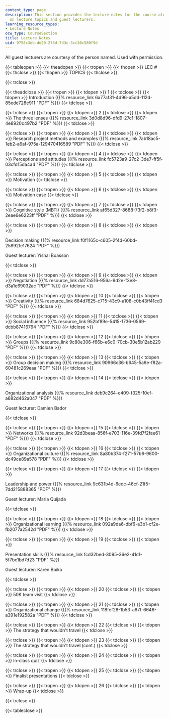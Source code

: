 ```yaml
---
content_type: page
description: This section provides the lecture notes for the course along with information
  on lecture topics and guest lecturers.
learning_resource_types:
- Lecture Notes
ocw_type: CourseSection
title: Lecture Notes
uid: 9758c3eb-de20-276d-7d3c-5cc30c580f9d
---
```


All guest lecturers are courtesy of the person named. Used with permission.

{{< tableopen >}}
{{< theadopen >}}
{{< tropen >}}
{{< thopen >}}
LEC #
{{< thclose >}}
{{< thopen >}}
TOPICS
{{< thclose >}}

{{< trclose >}}

{{< theadclose >}}
{{< tropen >}}
{{< tdopen >}}
1
{{< tdclose >}}
{{< tdopen >}}
Introduction ({{% resource_link 6a77af31-4d96-a5dd-112d-85ede728e911 "PDF" %}})
{{< tdclose >}}

{{< trclose >}}
{{< tropen >}}
{{< tdopen >}}
2
{{< tdclose >}}
{{< tdopen >}}
The three lenses ({{% resource_link 3d0d8d96-dfd9-27c1-1807-4e8920c497b2 "PDF" %}})
{{< tdclose >}}

{{< trclose >}}
{{< tropen >}}
{{< tdopen >}}
3
{{< tdclose >}}
{{< tdopen >}}
Research project methods and examples ({{% resource_link 7ab18ac5-1eb2-a6af-975a-129470416589 "PDF" %}})
{{< tdclose >}}

{{< trclose >}}
{{< tropen >}}
{{< tdopen >}}
4
{{< tdclose >}}
{{< tdopen >}}
Perceptions and attitudes ({{% resource_link fc5723a9-27c2-3de7-ff5f-03cfd15da4a4 "PDF" %}})
{{< tdclose >}}

{{< trclose >}}
{{< tropen >}}
{{< tdopen >}}
5
{{< tdclose >}}
{{< tdopen >}}
Motivation
{{< tdclose >}}

{{< trclose >}}
{{< tropen >}}
{{< tdopen >}}
6
{{< tdclose >}}
{{< tdopen >}}
Motivation case
{{< tdclose >}}

{{< trclose >}}
{{< tropen >}}
{{< tdopen >}}
7
{{< tdclose >}}
{{< tdopen >}}
Cognitive style (MBTI) ({{% resource_link af65d327-8688-73f2-b8f3-2eae6e6223ff "PDF" %}})
{{< tdclose >}}

{{< trclose >}}
{{< tropen >}}
{{< tdopen >}}
8
{{< tdclose >}}
{{< tdopen >}}


Decision making ({{% resource_link f0f1165c-c605-2f4d-60bd-25892fe17624 "PDF" %}})

Guest lecturer: Yishai Boasson


{{< tdclose >}}

{{< trclose >}}
{{< tropen >}}
{{< tdopen >}}
9
{{< tdclose >}}
{{< tdopen >}}
Negotiation ({{% resource_link dd77a516-956a-9d2e-f3e8-d3a1e69032ac "PDF" %}})
{{< tdclose >}}

{{< trclose >}}
{{< tropen >}}
{{< tdopen >}}
10
{{< tdclose >}}
{{< tdopen >}}
Creativity ({{% resource_link 684d7625-c715-43c9-a108-c0b43ff41cd3 "PDF" %}})
{{< tdclose >}}

{{< trclose >}}
{{< tropen >}}
{{< tdopen >}}
11
{{< tdclose >}}
{{< tdopen >}}
Social influence ({{% resource_link 952bf89e-5415-1736-0569-dcbb87416764 "PDF" %}})
{{< tdclose >}}

{{< trclose >}}
{{< tropen >}}
{{< tdopen >}}
12
{{< tdclose >}}
{{< tdopen >}}
Groups ({{% resource_link 9c80e306-f66b-e6c0-70cb-30e5b12ab229 "PDF" %}})
{{< tdclose >}}

{{< trclose >}}
{{< tropen >}}
{{< tdopen >}}
13
{{< tdclose >}}
{{< tdopen >}}
Group decision making ({{% resource_link 90966c36-b645-5a6e-f82a-60481c269eaa "PDF" %}})
{{< tdclose >}}

{{< trclose >}}
{{< tropen >}}
{{< tdopen >}}
14
{{< tdclose >}}
{{< tdopen >}}


Organizational analysis ({{% resource_link deb9c264-e409-f325-10ef-a682d462a047 "PDF" %}})

Guest lecturer: Damien Bador


{{< tdclose >}}

{{< trclose >}}
{{< tropen >}}
{{< tdopen >}}
15
{{< tdclose >}}
{{< tdopen >}}
Networks ({{% resource_link 92d3beaa-856f-e703-116e-39fd7f2fae61 "PDF" %}})
{{< tdclose >}}

{{< trclose >}}
{{< tropen >}}
{{< tdopen >}}
16
{{< tdclose >}}
{{< tdopen >}}
Organizational culture ({{% resource_link 8a80b374-f271-57b6-9600-dc49ce89a578 "PDF" %}})
{{< tdclose >}}

{{< trclose >}}
{{< tropen >}}
{{< tdopen >}}
17
{{< tdclose >}}
{{< tdopen >}}


Leadership and power ({{% resource_link 9c631b4d-6edc-46cf-21f5-7dd215888365 "PDF" %}})

Guest lecturer: Maria Quijada


{{< tdclose >}}

{{< trclose >}}
{{< tropen >}}
{{< tdopen >}}
18
{{< tdclose >}}
{{< tdopen >}}
Organizational learning ({{% resource_link 092a9da6-dbf6-a3b1-cf2e-fb2077a2542d "PDF" %}})
{{< tdclose >}}

{{< trclose >}}
{{< tropen >}}
{{< tdopen >}}
19
{{< tdclose >}}
{{< tdopen >}}


Presentation skills ({{% resource_link fcd32bed-3095-36e2-41c1-5f7bc1bd7d23 "PDF" %}})

Guest lecturer: Karen Boiko


{{< tdclose >}}

{{< trclose >}}
{{< tropen >}}
{{< tdopen >}}
20
{{< tdclose >}}
{{< tdopen >}}
50K team visit
{{< tdclose >}}

{{< trclose >}}
{{< tropen >}}
{{< tdopen >}}
21
{{< tdclose >}}
{{< tdopen >}}
Organizational change ({{% resource_link 118fef28-1b53-a67f-6646-a391e192582a "PDF" %}})
{{< tdclose >}}

{{< trclose >}}
{{< tropen >}}
{{< tdopen >}}
22
{{< tdclose >}}
{{< tdopen >}}
The strategy that wouldn't travel
{{< tdclose >}}

{{< trclose >}}
{{< tropen >}}
{{< tdopen >}}
23
{{< tdclose >}}
{{< tdopen >}}
The strategy that wouldn't travel (cont.)
{{< tdclose >}}

{{< trclose >}}
{{< tropen >}}
{{< tdopen >}}
24
{{< tdclose >}}
{{< tdopen >}}
In-class quiz
{{< tdclose >}}

{{< trclose >}}
{{< tropen >}}
{{< tdopen >}}
25
{{< tdclose >}}
{{< tdopen >}}
Finalist presentations
{{< tdclose >}}

{{< trclose >}}
{{< tropen >}}
{{< tdopen >}}
26
{{< tdclose >}}
{{< tdopen >}}
Wrap-up
{{< tdclose >}}

{{< trclose >}}

{{< tableclose >}}